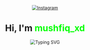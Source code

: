 <!-- Profile Name with Instagram Icon -->
<p align="center">
  <a href="https://instagram.com/mushfiq_xd" target="_blank">
    <img src="https://img.shields.io/badge/Instagram-%23E4405F.svg?style=for-the-badge&logo=Instagram&logoColor=white" alt="Instagram" />
  </a>
</p>

<h1 align="center">Hi, I'm <span style="color:#00ff00">mushfiq_xd</span></h1>

<!-- Typing Animation -->
<p align="center">
  <img src="https://readme-typing-svg.demolab.com?font=Fira+Code&pause=1000&color=00FF00&center=true&vCenter=true&width=440&lines=Ethical+Hacker+%7C+Cyber+Security+Learner;Always+Learning+To+Help+Others;Red+Teaming+%7C+Penetration+Testing" alt="Typing SVG" />
</p>
